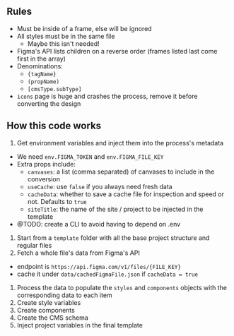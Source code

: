 ## Rules

- Must be inside of a frame, else will be ignored
- All styles must be in the same file
  - Maybe this isn't needed!
- Figma's API lists children on a reverse order (frames listed last come first in the array)
- Denominations:
  - `{tagName}`
  - `(propName)`
  - `[cmsType.subType]`
- `icons` page is huge and crashes the process, remove it before converting the design

## How this code works

1. Get environment variables and inject them into the process's metadata
  - We need `env.FIGMA_TOKEN` and `env.FIGMA_FILE_KEY`
  - Extra props include:
    - `canvases`: a list (comma separated) of canvases to include in the conversion
    - `useCache`: use `false` if you always need fresh data
    - `cacheData`: whether to save a cache file for inspection and speed or not. Defaults to `true`
    - `siteTitle`: the name of the site / project to be injected in the template
  - @TODO: create a CLI to avoid having to depend on .env
1. Start from a `template` folder with all the base project structure and regular files
1. Fetch a whole file's data from Figma's API
  - endpoint is `https://api.figma.com/v1/files/{FILE_KEY}`
  - cache it under `data/cachedFigmaFile.json` if `cacheData = true`
1. Process the data to populate the `styles` and `components` objects with the corresponding data to each item
1. Create style variables
1. Create components
1. Create the CMS schema
1. Inject project variables in the final template